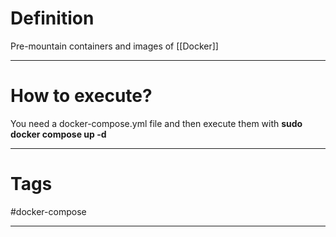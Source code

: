 # Definition
Pre-mountain containers and images of [[Docker]]

-------

# How to execute?

You need a docker-compose.yml file and then execute them with **sudo docker compose up -d**

------

# Tags

#docker-compose 

-----
